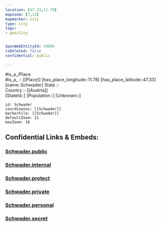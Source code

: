 ```yaml
---
location: [47.33,11.78] 
mapzoom: [7,12] 
mapmarker: city 
type: City
tags:
- geo/City


SpocWebEntityId: 34089
isDeleted: false
confidential: public

---
```

#is_a_/Place  
#is_a_ :: [[Place]] 
[has_place_longitude::11.78] 
[has_place_latitude::47.33] 
[name::Schwader] 
State ::  
Country :: [[Austria]]  
[StateId::] 
[Population::] 
[Unknown::] 


```leaflet
id: Schwader
coordinates: [[Schwader]] 
markerFile: [[Schwader]] 
defaultZoom: 11 
maxZoom: 18
```


## Confidential Links & Embeds: 

### [Schwader.public](/_public/\Earth\Continent\Europe\Europe~Central\Austria\Austrias_States\Tirol\CitySchwader.public.md) 

### [Schwader.internal](/_internal/\Earth\Continent\Europe\Europe~Central\Austria\Austrias_States\Tirol\CitySchwader.internal.md) 

### [Schwader.protect](/_protect/\Earth\Continent\Europe\Europe~Central\Austria\Austrias_States\Tirol\CitySchwader.protect.md) 

### [Schwader.private](/_private/\Earth\Continent\Europe\Europe~Central\Austria\Austrias_States\Tirol\CitySchwader.private.md) 

### [Schwader.personal](/_personal/\Earth\Continent\Europe\Europe~Central\Austria\Austrias_States\Tirol\CitySchwader.personal.md) 

### [Schwader.secret](/_secret/\Earth\Continent\Europe\Europe~Central\Austria\Austrias_States\Tirol\CitySchwader.secret.md)

